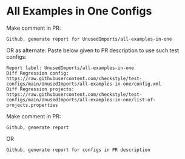 # All Examples in One Configs
Make comment in PR:
```
Github, generate report for UnusedImports/all-examples-in-one
```
OR as alternate:
Paste below given to PR description to use such test configs:
```
Report label: UnusedImports/all-examples-in-one
Diff Regression config: https://raw.githubusercontent.com/checkstyle/test-configs/main/UnusedImports/all-examples-in-one/config.xml
Diff Regression projects: https://raw.githubusercontent.com/checkstyle/test-configs/main/UnusedImports/all-examples-in-one/list-of-projects.properties
```
Make comment in PR:
```
Github, generate report
```
OR
```
Github, generate report for configs in PR description
```
